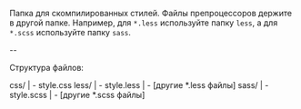 Папка для скомпилированных стилей. Файлы препроцессоров держите в другой папке. Например, для `*.less` используйте папку `less`, а для `*.scss` используйте папку `sass`.

--

Структура файлов:

css/
| - style.css
less/
| - style.less
| - [другие *.less файлы]
sass/
| - style.scss
| - [другие *.scss файлы]